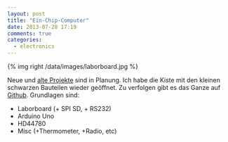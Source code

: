 ```yaml
---
layout: post
title: "Ein-Chip-Computer"
date: 2013-07-28 17:19
comments: true
categories:
  - electronics
---
```

{% img right /data/images/laborboard.jpg %}

Neue und [alte Projekte][github] sind in Planung. Ich habe die Kiste mit
den kleinen schwarzen Bauteilen wieder geöffnet. Zu verfolgen gibt es
das Ganze auf [Github][github]. Grundlagen sind:

* Laborboard (+ SPI SD, + RS232)
* Arduino Uno
* HD44780
* Misc (+Thermometer, +Radio, etc)

[github]: https://github.com/elektret/petridish/tree/master/sandbox
